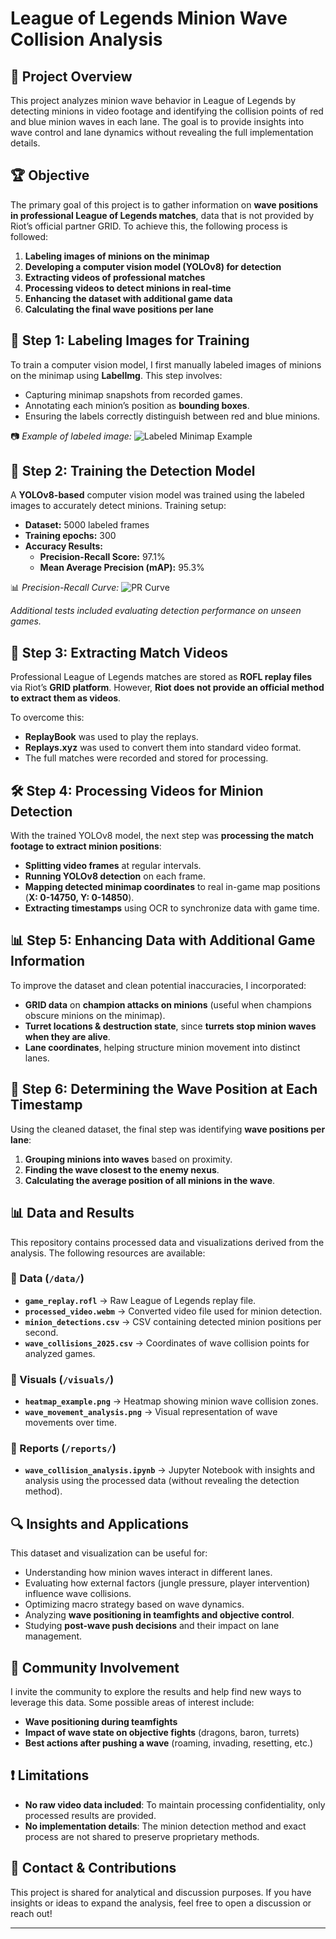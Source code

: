 # League of Legends Minion Wave Collision Analysis

## 📌 Project Overview
This project analyzes minion wave behavior in League of Legends by detecting minions in video footage and identifying the collision points of red and blue minion waves in each lane. The goal is to provide insights into wave control and lane dynamics without revealing the full implementation details.

## 🏆 Objective
The primary goal of this project is to gather information on **wave positions in professional League of Legends matches**, data that is not provided by Riot’s official partner GRID. To achieve this, the following process is followed:

1. **Labeling images of minions on the minimap**
2. **Developing a computer vision model (YOLOv8) for detection**
3. **Extracting videos of professional matches**
4. **Processing videos to detect minions in real-time**
5. **Enhancing the dataset with additional game data**
6. **Calculating the final wave positions per lane**

## 🔬 Step 1: Labeling Images for Training
To train a computer vision model, I first manually labeled images of minions on the minimap using **LabelImg**. This step involves:

- Capturing minimap snapshots from recorded games.
- Annotating each minion’s position as **bounding boxes**.
- Ensuring the labels correctly distinguish between red and blue minions.

📷 *Example of labeled image:*
![Labeled Minimap Example](visuals/labeled_minimap.png)

## 🤖 Step 2: Training the Detection Model
A **YOLOv8-based** computer vision model was trained using the labeled images to accurately detect minions. Training setup:

- **Dataset:** 5000 labeled frames
- **Training epochs:** 300
- **Accuracy Results:**
  - **Precision-Recall Score:** 97.1%
  - **Mean Average Precision (mAP):** 95.3%

📊 *Precision-Recall Curve:*
![PR Curve](visuals/PR_curve.png)

*Additional tests included evaluating detection performance on unseen games.*

## 🎥 Step 3: Extracting Match Videos
Professional League of Legends matches are stored as **ROFL replay files** via Riot’s **GRID platform**. However, **Riot does not provide an official method to extract them as videos**.

To overcome this:
- **ReplayBook** was used to play the replays.
- **Replays.xyz** was used to convert them into standard video format.
- The full matches were recorded and stored for processing.

## 🛠️ Step 4: Processing Videos for Minion Detection
With the trained YOLOv8 model, the next step was **processing the match footage to extract minion positions**:

- **Splitting video frames** at regular intervals.
- **Running YOLOv8 detection** on each frame.
- **Mapping detected minimap coordinates** to real in-game map positions (**X: 0-14750, Y: 0-14850**).
- **Extracting timestamps** using OCR to synchronize data with game time.

## 📊 Step 5: Enhancing Data with Additional Game Information
To improve the dataset and clean potential inaccuracies, I incorporated:

- **GRID data** on **champion attacks on minions** (useful when champions obscure minions on the minimap).
- **Turret locations & destruction state**, since **turrets stop minion waves when they are alive**.
- **Lane coordinates**, helping structure minion movement into distinct lanes.

## 🌊 Step 6: Determining the Wave Position at Each Timestamp
Using the cleaned dataset, the final step was identifying **wave positions per lane**:

1. **Grouping minions into waves** based on proximity.
2. **Finding the wave closest to the enemy nexus**.
3. **Calculating the average position of all minions in the wave**.

## 📊 Data and Results
This repository contains processed data and visualizations derived from the analysis. The following resources are available:

### 📁 Data (`/data/`)
- **`game_replay.rofl`** → Raw League of Legends replay file.
- **`processed_video.webm`** → Converted video file used for minion detection.
- **`minion_detections.csv`** → CSV containing detected minion positions per second.
- **`wave_collisions_2025.csv`** → Coordinates of wave collision points for analyzed games.

### 📁 Visuals (`/visuals/`)
- **`heatmap_example.png`** → Heatmap showing minion wave collision zones.
- **`wave_movement_analysis.png`** → Visual representation of wave movements over time.

### 📁 Reports (`/reports/`)
- **`wave_collision_analysis.ipynb`** → Jupyter Notebook with insights and analysis using the processed data (without revealing the detection method).

## 🔍 Insights and Applications
This dataset and visualization can be useful for:
- Understanding how minion waves interact in different lanes.
- Evaluating how external factors (jungle pressure, player intervention) influence wave collisions.
- Optimizing macro strategy based on wave dynamics.
- Analyzing **wave positioning in teamfights and objective control**.
- Studying **post-wave push decisions** and their impact on lane management.

## 👀 Community Involvement
I invite the community to explore the results and help find new ways to leverage this data. Some possible areas of interest include:
- **Wave positioning during teamfights**
- **Impact of wave state on objective fights** (dragons, baron, turrets)
- **Best actions after pushing a wave** (roaming, invading, resetting, etc.)

## ❗ Limitations
- **No raw video data included**: To maintain processing confidentiality, only processed results are provided.
- **No implementation details**: The minion detection method and exact process are not shared to preserve proprietary methods.

## 📢 Contact & Contributions
This project is shared for analytical and discussion purposes. If you have insights or ideas to expand the analysis, feel free to open a discussion or reach out!

---
